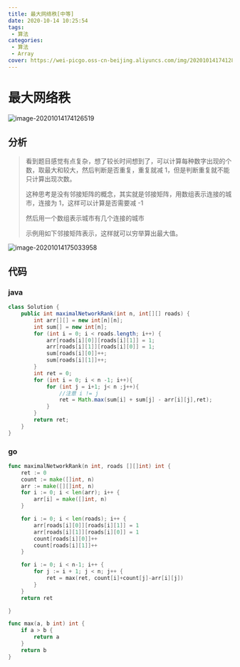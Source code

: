 ```yaml
---
title: 最大网络秩[中等]
date: 2020-10-14 10:25:54
tags: 
 - 算法
categories: 
 - 算法
 - Array
cover: https://wei-picgo.oss-cn-beijing.aliyuncs.com/img/20201014174128.png
---
```


# 最大网络秩

![image-20201014174126519](https://wei-picgo.oss-cn-beijing.aliyuncs.com/img/20201014174128.png)

## 分析

> 看到题目感觉有点复杂，想了较长时间想到了，可以计算每种数字出现的个数，取最大和较大，然后判断是否重复，重复就减 1，但是判断重复就不能只计算出现次数。
>
> 这种思考是没有邻接矩阵的概念，其实就是邻接矩阵，用数组表示连接的城市，连接为 1，这样可以计算是否需要减 -1
>
> 然后用一个数组表示城市有几个连接的城市
>
> 示例用如下邻接矩阵表示，这样就可以穷举算出最大值。

![image-20201014175033958](https://wei-picgo.oss-cn-beijing.aliyuncs.com/img/20201014175035.png)

## 代码

### java

```java
class Solution {
    public int maximalNetworkRank(int n, int[][] roads) {
        int arr[][] = new int[n][n];
        int sum[] = new int[n];
        for (int i = 0; i < roads.length; i++) {
            arr[roads[i][0]][roads[i][1]] = 1;
            arr[roads[i][1]][roads[i][0]] = 1;
            sum[roads[i][0]]++;
            sum[roads[i][1]]++;
        }
        int ret = 0;
        for (int i = 0; i < n -1; i++){
            for (int j = i+1; j< n ;j++){
                //注意 i != j
                ret = Math.max(sum[i] + sum[j] - arr[i][j],ret);
            }
        }
        return ret;
    }
}
```

### go

```go
func maximalNetworkRank(n int, roads [][]int) int {
	ret := 0
	count := make([]int, n)
	arr := make([][]int, n)
	for i := 0; i < len(arr); i++ {
		arr[i] = make([]int, n)
	}

	for i := 0; i < len(roads); i++ {
		arr[roads[i][0]][roads[i][1]] = 1
		arr[roads[i][1]][roads[i][0]] = 1
		count[roads[i][0]]++
		count[roads[i][1]]++
	}

	for i := 0; i < n-1; i++ {
		for j := i + 1; j < n; j++ {
			ret = max(ret, count[i]+count[j]-arr[i][j])
		}
	}
	return ret

}

func max(a, b int) int {
	if a > b {
		return a
	}
	return b
}
```

